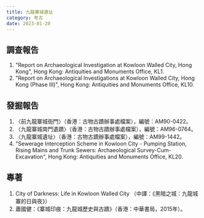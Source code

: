 ```yaml
---
title: 九龍寨城遺址
category: 考古
date: 2023-01-20
---
```

## 調查報告
1. "Report on Archaeological Investigation at Kowloon Walled City, Hong Kong", Hong Kong: Antiquities and Monuments Office, KL1.
2. "Report on Archaeological Investigations at Kowloon Walled City, Hong Kong (Phase Ⅲ)", Hong Kong: Antiquities and Monuments Office, KL10.
## 發掘報告
1. 〈前九龍寨城衙門〉（香港：古物古蹟辦事處檔案），編號：AM90-0422。
2. 〈九龍寨城南門遺蹟〉（香港：古物古蹟辦事處檔案），編號：AM96-0764。
3. 〈九龍寨城遺址〉（香港：古物古蹟辦事處檔案），編號：AM99-1442。
4. "Sewerage Interception Scheme in Kowloon City - Pumping Station, Rising Mains and Trunk Sewers: Archaeological Survey-Cum-Excavation", Hong Kong: Antiquities and Monuments Office, KL20.
## 專著
1. City of Darkness: Life in Kowloon Walled City （中譯：《黑暗之城：九龍城寨的日與夜》）
2. 蕭國健：《寨城印痕：九龍城歷史與古蹟》（香港：中華書局，2015年）。
